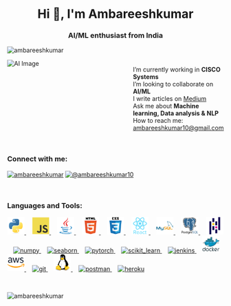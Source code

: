 <h1 align="center">Hi 👋, I'm Ambareeshkumar</h1>
<h3 align="center">AI/ML enthusiast from India</h3>


<p align="left"> <img src="https://komarev.com/ghpvc/?username=ambareeshkumar&label=Profile%20views&color=0e75b6&style=flat" alt="ambareeshkumar" /> </p>

<div style = "display: flex; ">
  <img align = 'right' src="https://i0.wp.com/www.sciencenews.org/wp-content/uploads/2023/04/040823_chatgpt_feat.gif?fit=1024%576&amp;ssl=1" alt="AI Image" style="width: 500px; max-width: 100%; height: auto;" />
  <div>
    <ul style="list-style-type: none; padding-left: 0;">
      <li> I’m currently working in <strong>CISCO Systems</strong></li>
      <li> I’m looking to collaborate on <strong>AI/ML</strong></li>
      <li> I write articles on <a href="https://medium.com/@ambareeshkumar10">Medium</a></li>
      <li> Ask me about <strong>Machine learning, Data analysis & NLP</strong></li>
      <li> How to reach me: <a href="mailto:ambareeshkumar10@gmail.com">ambareeshkumar10@gmail.com</a></li>
    </ul>
  </div>
</div>


<!-- ### Blogs posts -->
<!-- BLOG-POST-LIST:START -->
<!-- BLOG-POST-LIST:END -->
<br>
<h3 align="left">Connect with me:</h3>
<p align="left">
<a href="https://linkedin.com/in/ambareeshkumar" target="blank"><img align="center" src="https://raw.githubusercontent.com/rahuldkjain/github-profile-readme-generator/master/src/images/icons/Social/linked-in-alt.svg" alt="ambareeshkumar" height="30" width="40" /></a>
<a href="https://medium.com/@ambareeshkumar10" target="blank"><img align="center" src="https://raw.githubusercontent.com/rahuldkjain/github-profile-readme-generator/master/src/images/icons/Social/medium.svg" alt="@ambareeshkumar10" height="30" width="40" /></a>
</p>
<br>
<h3 align="left">Languages and Tools:</h3>
<p align="left"> 
  <a href="https://www.python.org" target="_blank" rel="noreferrer"> 
    <img src="https://raw.githubusercontent.com/devicons/devicon/master/icons/python/python-original.svg" alt="python" width="40" height="40"/> 
  </a> 
  <span style="display: inline-block; width: 10px;"></span>
  <a href="https://developer.mozilla.org/en-US/docs/Web/JavaScript" target="_blank" rel="noreferrer"> 
    <img src="https://raw.githubusercontent.com/devicons/devicon/master/icons/javascript/javascript-original.svg" alt="javascript" width="40" height="40"/> 
  </a> 
  <span style="display: inline-block; width: 10px;"></span>
  <a href="https://www.java.com" target="_blank" rel="noreferrer"> 
    <img src="https://raw.githubusercontent.com/devicons/devicon/master/icons/java/java-original.svg" alt="java" width="40" height="40"/> 
  </a> 
  <span style="display: inline-block; width: 10px;"></span>
  <a href="https://www.w3.org/html/" target="_blank" rel="noreferrer"> 
    <img src="https://raw.githubusercontent.com/devicons/devicon/master/icons/html5/html5-original-wordmark.svg" alt="html5" width="40" height="40"/> 
  </a> 
  <span style="display: inline-block; width: 10px;"></span>
  <a href="https://www.w3schools.com/css/" target="_blank" rel="noreferrer"> 
    <img src="https://raw.githubusercontent.com/devicons/devicon/master/icons/css3/css3-original-wordmark.svg" alt="css3" width="40" height="40"/> 
  </a> 
  <span style="display: inline-block; width: 10px;"></span>
  <a href="https://reactjs.org/" target="_blank" rel="noreferrer"> 
    <img src="https://raw.githubusercontent.com/devicons/devicon/master/icons/react/react-original-wordmark.svg" alt="react" width="40" height="40"/> 
  </a> 
  <span style="display: inline-block; width: 10px;"></span>
  <a href="https://www.mysql.com/" target="_blank" rel="noreferrer"> 
    <img src="https://raw.githubusercontent.com/devicons/devicon/master/icons/mysql/mysql-original-wordmark.svg" alt="mysql" width="40" height="40"/> 
  </a> 
  <span style="display: inline-block; width: 10px;"></span>
  <a href="https://www.postgresql.org" target="_blank" rel="noreferrer"> 
    <img src="https://raw.githubusercontent.com/devicons/devicon/master/icons/postgresql/postgresql-original-wordmark.svg" alt="postgresql" width="40" height="40"/> 
  </a> 
  <span style="display: inline-block; width: 10px;"></span>
  <a href="https://pandas.pydata.org/" target="_blank" rel="noreferrer"> 
    <img src="https://raw.githubusercontent.com/devicons/devicon/2ae2a900d2f041da66e950e4d48052658d850630/icons/pandas/pandas-original.svg" alt="pandas" width="40" height="40"/> 
  </a> 
  <span style="display: inline-block; width: 10px;"></span>
  <a href="https://pandas.pydata.org/" target="_blank" rel="noreferrer"> 
    <img src="https://cdn.jsdelivr.net/gh/devicons/devicon/icons/numpy/numpy-original.svg" alt="numpy" width="40" height="40"/> 
  </a> 
  <span style="display: inline-block; width: 10px;"></span>
  <a href="https://seaborn.pydata.org/" target="_blank" rel="noreferrer"> 
    <img src="https://seaborn.pydata.org/_images/logo-mark-lightbg.svg" alt="seaborn" width="40" height="40"/> 
  </a> 
  <span style="display: inline-block; width: 10px;"></span>
  <a href="https://pytorch.org/" target="_blank" rel="noreferrer"> 
    <img src="https://www.vectorlogo.zone/logos/pytorch/pytorch-icon.svg" alt="pytorch" width="40" height="40"/> 
  </a> 
  <span style="display: inline-block; width: 10px;"></span>
  <a href="https://scikit-learn.org/" target="_blank" rel="noreferrer"> 
    <img src="https://upload.wikimedia.org/wikipedia/commons/0/05/Scikit_learn_logo_small.svg" alt="scikit_learn" width="40" height="40"/> 
  </a> 
  <span style="display: inline-block; width: 10px;"></span>
  <a href="https://www.jenkins.io" target="_blank" rel="noreferrer"> 
    <img src="https://www.vectorlogo.zone/logos/jenkins/jenkins-icon.svg" alt="jenkins" width="40" height="40"/> 
  </a> 
  <span style="display: inline-block; width: 10px;"></span>
  <a href="https://www.docker.com/" target="_blank" rel="noreferrer"> 
    <img src="https://raw.githubusercontent.com/devicons/devicon/master/icons/docker/docker-original-wordmark.svg" alt="docker" width="40" height="40"/> 
  </a> 
  <a href="https://aws.amazon.com" target="_blank" rel="noreferrer"> 
    <img src="https://raw.githubusercontent.com/devicons/devicon/master/icons/amazonwebservices/amazonwebservices-original-wordmark.svg" alt="aws" width="40" height="40"/> 
  </a>   
  <span style="display: inline-block; width: 10px;"></span>
  <a href="https://git-scm.com/" target="_blank" rel="noreferrer"> 
    <img src="https://www.vectorlogo.zone/logos/git-scm/git-scm-icon.svg" alt="git" width="40" height="40"/> 
  </a> 
   <span style="display: inline-block; width: 10px;"></span>
  <a href="https://www.linux.org/" target="_blank" rel="noreferrer"> 
    <img src="https://raw.githubusercontent.com/devicons/devicon/master/icons/linux/linux-original.svg" alt="linux" width="40" height="40"/> 
  </a> 
  <span style="display: inline-block; width: 10px;"></span>
  <a href="https://postman.com" target="_blank" rel="noreferrer"> 
    <img src="https://www.vectorlogo.zone/logos/getpostman/getpostman-icon.svg" alt="postman" width="40" height="40"/> 
  </a> 
  <span style="display: inline-block; width: 10px;"></span>
  <a href="https://heroku.com" target="_blank" rel="noreferrer"> 
    <img src="https://www.vectorlogo.zone/logos/heroku/heroku-icon.svg" alt="heroku" width="40" height="40"/> 
  </a> 
</p>
<!-- <br>
<p><img align="center" src="https://github-readme-stats.vercel.app/api/top-langs?username=ambareeshkumar&show_icons=true&locale=en&layout=compact" alt="ambareeshkumar" /></p> -->
<br>
<p><img align="center" src="https://github-readme-streak-stats.herokuapp.com/?user=ambareeshkumar&" alt="ambareeshkumar" /></p>
